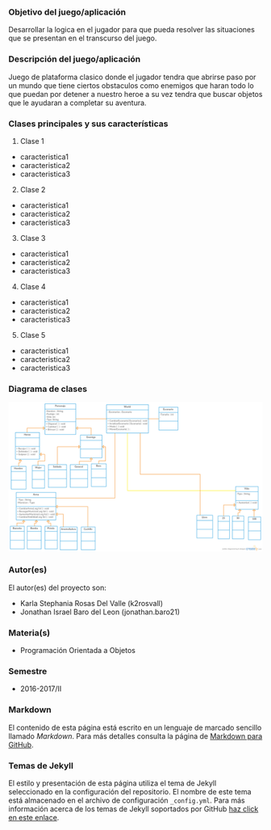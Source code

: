 ### Objetivo del juego/aplicación
Desarrollar la logica en el jugador para que pueda resolver las situaciones que se presentan en el transcurso del juego.

### Descripción del juego/aplicación
Juego de plataforma clasico donde el jugador tendra que abrirse paso por un mundo que tiene ciertos obstaculos como enemigos que haran todo lo que puedan por detener a nuestro heroe a su vez tendra que buscar objetos que le ayudaran a completar su aventura.

### Clases principales y sus características
1. Clase 1
* caracteristica1
* caracteristica2
* caracteristica3

2. Clase 2
* caracteristica1
* caracteristica2
* caracteristica3

3. Clase 3
* caracteristica1
* caracteristica2
* caracteristica3

4. Clase 4
* caracteristica1
* caracteristica2
* caracteristica3

5. Clase 5
* caracteristica1
* caracteristica2
* caracteristica3

### Diagrama de clases
![Diagrama de clases](https://github.com/acominf/MegaSoldier/blob/master/Imagenes/Diagrama.png)

### Autor(es)
El autor(es) del proyecto son:
- Karla Stephania Rosas Del Valle (k2rosvall)
- Jonathan Israel Baro del Leon (jonathan.baro21)

### Materia(s)
- Programación Orientada a Objetos

### Semestre
- 2016-2017/II

### Markdown
El contenido de esta página está escrito en un lenguaje de marcado sencillo llamado *Markdown*. Para más detalles consulta la página de [Markdown para GitHub](https://guides.github.com/features/mastering-markdown/).

### Temas de Jekyll
El estilo y presentación de esta página utiliza el tema de Jekyll seleccionado en la configuración del repositorio. El nombre de este tema está almacenado en el archivo de configuración `_config.yml`. Para más información acerca de los temas de Jekyll soportados por GitHub [haz click en este enlace](https://pages.github.com/themes/).
